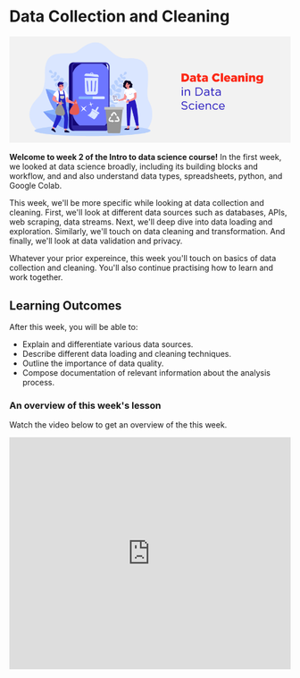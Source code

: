 # Data Collection and Cleaning

![data-cleaning](./data-cleaning/data-cleaning/data-cleaning.png)

**Welcome to week 2 of the Intro to data science course!** In the first week, we looked at data science broadly, including its building blocks and workflow, and and also understand data types, spreadsheets, python, and Google Colab. 

This week, we'll be more specific while looking at data collection and cleaning. First, we'll look at different data sources such as databases, APIs, web scraping, data streams. Next, we'll deep dive into data loading and exploration. Similarly, we'll touch on data cleaning and transformation. And finally, we'll look at data validation and privacy.

Whatever your prior expereince, this week you'll touch on basics of data collection and cleaning. You'll also continue practising how to learn and work together.


## Learning Outcomes

After this week, you will be able to:

- Explain and differentiate various data sources.
- Describe different data loading and cleaning techniques.
- Outline the importance of data quality.
- Compose documentation of relevant information about the analysis process.


### An overview of this week's lesson

<aside>

Watch the video below to get an overview of the this week.

</aside>
<div style="position: relative; padding-bottom: 56.25%; height: 0;"><iframe width="100%" height="415" src="https://www.youtube.com/embed/1GhghjgJTuanORg0" title="Linking your CSS" frameborder="0" allow="accelerometer; autoplay; clipboard-write; encrypted-media; gyroscope; picture-in-picture" allowfullscreen></iframe></div>
